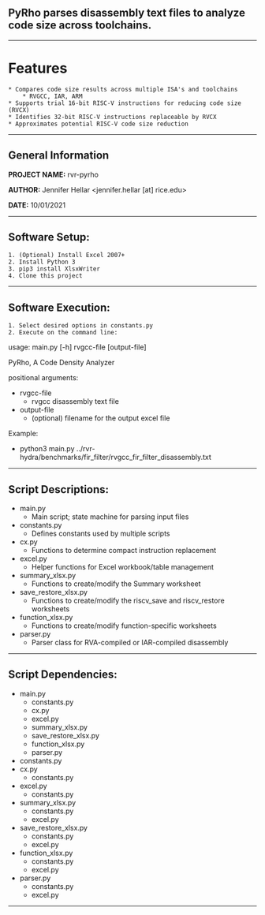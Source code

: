 ## PyRho parses disassembly text files to analyze code size across toolchains.
----------------------------------------------------------------------------------------------------------------------------
# Features
	* Compares code size results across multiple ISA's and toolchains
		* RVGCC, IAR, ARM
	* Supports trial 16-bit RISC-V instructions for reducing code size (RVCX)
	* Identifies 32-bit RISC-V instructions replaceable by RVCX
	* Approximates potential RISC-V code size reduction
----------------------------------------------------------------------------------------------------------------------------
## General Information
**PROJECT NAME:** rvr-pyrho

**AUTHOR:** Jennifer Hellar <jennifer.hellar [at] rice.edu>

**DATE:**  10/01/2021

----------------------------------------------------------------------------------------------------------------------------
## Software Setup:

	1. (Optional) Install Excel 2007+
	2. Install Python 3
	3. pip3 install XlsxWriter
	4. Clone this project

----------------------------------------------------------------------------------------------------------------------------
## Software Execution:

	1. Select desired options in constants.py
	2. Execute on the command line:

usage: main.py [-h] rvgcc-file [output-file]

PyRho, A Code Density Analyzer

positional arguments:
* rvgcc-file  
	* rvgcc disassembly text file
* output-file       
	* (optional) filename for the output excel file

Example:

* python3 main.py ../rvr-hydra/benchmarks/fir_filter/rvgcc_fir_filter_disassembly.txt

----------------------------------------------------------------------------------------------------------------------------
## Script Descriptions:

* main.py													 
	* Main script; state machine for parsing input files
* constants.py									
	* Defines constants used by multiple scripts
* cx.py													
	* Functions to determine compact instruction replacement
* excel.py											
	* Helper functions for Excel workbook/table management
* summary_xlsx.py								
	* Functions to create/modify the Summary worksheet
* save_restore_xlsx.py
	* Functions to create/modify the riscv_save and riscv_restore worksheets
* function_xlsx.py							
	* Functions to create/modify function-specific worksheets
* parser.py					
	* Parser class for RVA-compiled or IAR-compiled disassembly

----------------------------------------------------------------------------------------------------------------------------
## Script Dependencies:

* main.py
	* constants.py
	* cx.py
	* excel.py
	* summary_xlsx.py
	* save_restore_xlsx.py
	* function_xlsx.py
	* parser.py
* constants.py
* cx.py
	* constants.py
* excel.py
	* constants.py
* summary_xlsx.py
	* constants.py
	* excel.py
* save_restore_xlsx.py
	* constants.py
	* excel.py
* function_xlsx.py
	* constants.py
	* excel.py
* parser.py
	* constants.py
	* excel.py

----------------------------------------------------------------------------------------------------------------------------
